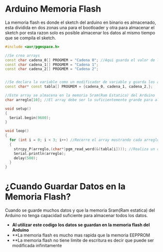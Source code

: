 # Arduino Memoria Flash
La memoria flash es donde el sketch del arduino en binario es almacenado, esta dividida en dos zonas una para el bootloader y otra para almacenar el sketch por esta razon solo es posible almacenar los datos al mismo tiempo que se compila el sketch.

```c++
#include <avr/pgmspace.h>

//Se crea arrays
const char cadena_0[] PROGMEM = "Cadena 0"; //Aqui guarda el valor de la variable
const char cadena_1[] PROGMEM = "Cadena 1";
const char cadena_2[] PROGMEM = "Cadena 2";


//Se declara la variable como un modificador de variable y guarda los array en la memoria flash
const char* const tabla[] PROGMEM = {cadena_0, cadena_1, cadena_2,};

//Este array se almacena en la memoria Sram(Ram Estatica) del Arduino
char arreglo[10]; //El array debe ser lo suficientemente grande para almacenar la cadena

void setup()
{
  Serial.begin(9600);
}

void loop()
{
  for (int i = 0; i < 3; i++) //Recorre el array mostrando cada arreglo
  {
    strcpy_P(arreglo,(char*)pgm_read_word(&(tabla[i]))); //Realiza un copia de la variable almacenada en la memoria flash en la variable arreglo
    Serial.println(arreglo);
    delay(500);
  }
}
```
# ¿Cuando Guardar Datos en la Memoria Flash?
Cuando se guarde muchos datos y que la memoria Sram(Ram estatica) del Arduino no tenga capacidad suficiente para almacenar todos los datos.

* **Al utilizar este codigo los datos se guardan en la memoria flash del Arduino**
* **La memoria flash es mucho mas rapida que la memoria EEPPROM
* **La memoria flash no tiene limite de escritura es decir que puede ser modificada infinitamente


